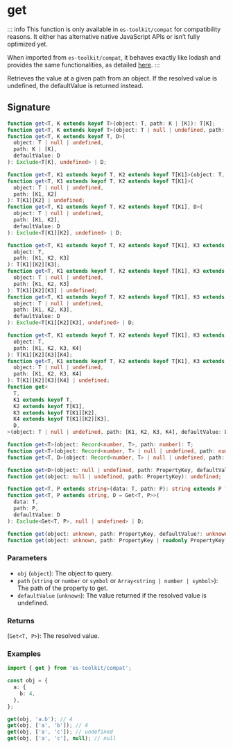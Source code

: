 # get

::: info
This function is only available in `es-toolkit/compat` for compatibility reasons. It either has alternative native JavaScript APIs or isn’t fully optimized yet.

When imported from `es-toolkit/compat`, it behaves exactly like lodash and provides the same functionalities, as detailed [here](../../../compatibility.md).
:::

Retrieves the value at a given path from an object. If the resolved value is undefined, the defaultValue is returned instead.

## Signature

```typescript
function get<T, K extends keyof T>(object: T, path: K | [K]): T[K];
function get<T, K extends keyof T>(object: T | null | undefined, path: K | [K]): T[K] | undefined;
function get<T, K extends keyof T, D>(
  object: T | null | undefined,
  path: K | [K],
  defaultValue: D
): Exclude<T[K], undefined> | D;

function get<T, K1 extends keyof T, K2 extends keyof T[K1]>(object: T, path: [K1, K2]): T[K1][K2];
function get<T, K1 extends keyof T, K2 extends keyof T[K1]>(
  object: T | null | undefined,
  path: [K1, K2]
): T[K1][K2] | undefined;
function get<T, K1 extends keyof T, K2 extends keyof T[K1], D>(
  object: T | null | undefined,
  path: [K1, K2],
  defaultValue: D
): Exclude<T[K1][K2], undefined> | D;

function get<T, K1 extends keyof T, K2 extends keyof T[K1], K3 extends keyof T[K1][K2]>(
  object: T,
  path: [K1, K2, K3]
): T[K1][K2][K3];
function get<T, K1 extends keyof T, K2 extends keyof T[K1], K3 extends keyof T[K1][K2]>(
  object: T | null | undefined,
  path: [K1, K2, K3]
): T[K1][K2][K3] | undefined;
function get<T, K1 extends keyof T, K2 extends keyof T[K1], K3 extends keyof T[K1][K2], D>(
  object: T | null | undefined,
  path: [K1, K2, K3],
  defaultValue: D
): Exclude<T[K1][K2][K3], undefined> | D;

function get<T, K1 extends keyof T, K2 extends keyof T[K1], K3 extends keyof T[K1][K2], K4 extends keyof T[K1][K2][K3]>(
  object: T,
  path: [K1, K2, K3, K4]
): T[K1][K2][K3][K4];
function get<T, K1 extends keyof T, K2 extends keyof T[K1], K3 extends keyof T[K1][K2], K4 extends keyof T[K1][K2][K3]>(
  object: T | null | undefined,
  path: [K1, K2, K3, K4]
): T[K1][K2][K3][K4] | undefined;
function get<
  T,
  K1 extends keyof T,
  K2 extends keyof T[K1],
  K3 extends keyof T[K1][K2],
  K4 extends keyof T[K1][K2][K3],
  D,
>(object: T | null | undefined, path: [K1, K2, K3, K4], defaultValue: D): Exclude<T[K1][K2][K3][K4], undefined> | D;

function get<T>(object: Record<number, T>, path: number): T;
function get<T>(object: Record<number, T> | null | undefined, path: number): T | undefined;
function get<T, D>(object: Record<number, T> | null | undefined, path: number, defaultValue: D): T | D;

function get<D>(object: null | undefined, path: PropertyKey, defaultValue: D): D;
function get(object: null | undefined, path: PropertyKey): undefined;

function get<T, P extends string>(data: T, path: P): string extends P ? any : Get<T, P>;
function get<T, P extends string, D = Get<T, P>>(
  data: T,
  path: P,
  defaultValue: D
): Exclude<Get<T, P>, null | undefined> | D;

function get(object: unknown, path: PropertyKey, defaultValue?: unknown): any;
function get(object: unknown, path: PropertyKey | readonly PropertyKey[], defaultValue?: unknown): any;
```

### Parameters

- `obj` (`object`): The object to query.
- `path` (`string` or `number` or `symbol` or `Array<string | number | symbol>`): The path of the property to get.
- `defaultValue` (`unknown`): The value returned if the resolved value is undefined.

### Returns

(`Get<T, P>`): The resolved value.

### Examples

```typescript
import { get } from 'es-toolkit/compat';

const obj = {
  a: {
    b: 4,
  },
};

get(obj, 'a.b'); // 4
get(obj, ['a', 'b']); // 4
get(obj, ['a', 'c']); // undefined
get(obj, ['a', 'c'], null); // null
```
